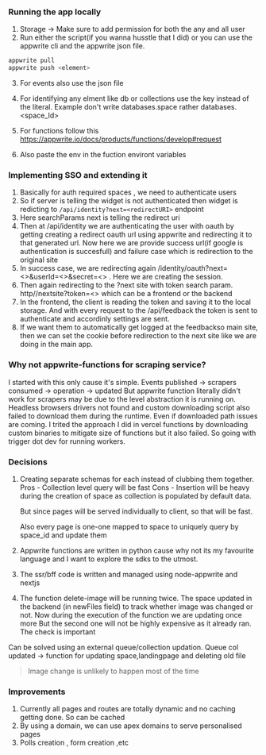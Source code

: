 ### Running the app locally
1. Storage -> Make sure to add permission for both the any and all user
2. Run either the script(if you wanna husstle that I did) or you can use the appwrite cli and the appwrite json file.
```bash
appwrite pull
appwrite push <element>
```
3. For events also use the json file
4. For identifying any elment like db or collections use the key instead of the literal. Example don't write databases.space rather databases.<space_Id>

5. For functions follow this https://appwrite.io/docs/products/functions/develop#request
6. Also paste the env in the fuction environt variables

### Implementing SSO and extending it
1. Basically for auth required spaces , we need to authenticate users
2. So if server is telling the widget is not authenticated then widget is redicting to `/api/identity?next=<redirectURI>` endpoint
3. Here searchParams next is telling the redirect uri
4. Then at /api/identity we are authenticating the user with oauth by getting creating a redirect oauth url using appwrite and redirecting it to that generated url. Now here we are provide success url(if google is authentication is succesfull) and failure case which is redirection to the original site
5. In success case, we are redirecting again /identity/oauth?next=<>&userId=<>&secret=<> . Here we are creating the session.
6. Then again redirecting to the ?next site with token search param. http//nextsite?token=<> which can be a frontend or the backend
7. In the frontend, the client is reading the token and saving it to the local storage. And with every request to the /api/feedback the token is sent to authenticate and accordinly settings are sent.
8. If we want them to automatically get logged at the feedbackso main site, then we can set the cookie before redirection to the next site like we are doing in the main app.

### Why not appwrite-functions for scraping service?
I started with this only cause it's simple. Events published -> scrapers consumed -> operation -> updated
But appwrite function literally didn't work for scrapers may be due to the level abstraction it is running on. Headless browsers drivers not found and custom downloading script also failed to download them during the runtime. Even if downloaded path issues are coming.
I trited the approach I did in vercel functions by downloading custom binaries to mitigate  size of functions but it also failed.
So going with trigger dot dev for running workers.
### Decisions
1. Creating separate schemas for each instead of clubbing them together.
    Pros - Collection level query will be fast
    Cons - Insertion will be heavy during the creation of space as collection is populated by default data.

    But since pages will be served individually to client, so that will be fast.

    Also every page is one-one mapped to space to uniquely query by space_id and update them

2. Appwrite functions are written in python cause why not its my favourite language and I want to explore the sdks to the utmost.

3. The ssr/bff code is written and managed using node-appwrite and nextjs

4. The function delete-image will be running twice.
The space updated in the backend (in newFiles field) to track whether image was changed or not.
Now during the execution of the function we are updating once more
But the second one will not be highly expensive as it already ran. The check is important

Can be solved using an external queue/collection updation.
Queue col updated -> function for updating space,landingpage and deleting old file
> Image change is unlikely to happen most of the time

### Improvements
1. Currently all pages and routes are totally dynamic and no caching getting done. So can be cached
2. By using a domain, we can use apex domains to serve personalised pages
3. Polls creation , form creation ,etc